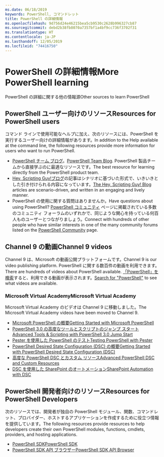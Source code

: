 ```yaml
---
ms.date: 06/18/2019
keywords: PowerShell, コマンドレット
title: PowerShell の詳細情報
ms.openlocfilehash: 9d756d24e46215bea5cb9530c2628b996327cb87
ms.sourcegitcommit: debd2b38fb8070a7357bf1a4bf9cc736f3702f31
ms.translationtype: HT
ms.contentlocale: ja-JP
ms.lasthandoff: 12/05/2019
ms.locfileid: "74416750"
---
```

# <a name="more-powershell-learning"></a><span data-ttu-id="d6c2a-103">PowerShell の詳細情報</span><span class="sxs-lookup"><span data-stu-id="d6c2a-103">More PowerShell learning</span></span>

<span data-ttu-id="d6c2a-104">PowerShell の詳細に関する他の情報源</span><span class="sxs-lookup"><span data-stu-id="d6c2a-104">Other sources to learn PowerShell</span></span>

## <a name="resources-for-powershell-users"></a><span data-ttu-id="d6c2a-105">PowerShell ユーザー向けのリソース</span><span class="sxs-lookup"><span data-stu-id="d6c2a-105">Resources for PowerShell users</span></span>

<span data-ttu-id="d6c2a-106">コマンド ラインで使用可能なヘルプに加え、次のリソースには、PowerShell を実行するユーザー向けの詳細情報があります。</span><span class="sxs-lookup"><span data-stu-id="d6c2a-106">In addition to the Help available at the command line, the following resources provide more information for users who want to run PowerShell.</span></span>

- <span data-ttu-id="d6c2a-107">[PowerShell チーム ブログ](https://devblogs.microsoft.com/powershell/)。</span><span class="sxs-lookup"><span data-stu-id="d6c2a-107">[PowerShell Team Blog](https://devblogs.microsoft.com/powershell/).</span></span> <span data-ttu-id="d6c2a-108">PowerShell 製品チームから直接学ぶのに最適なリソースです。</span><span class="sxs-lookup"><span data-stu-id="d6c2a-108">The best resource for learning directly from the PowerShell product team.</span></span>
- <span data-ttu-id="d6c2a-109">[Hey, Scripting Guy!ブログ](https://devblogs.microsoft.com/scripting/)の記事はシナリオに基づいた形式で、いきいきとした引き付けられる内容になっています。</span><span class="sxs-lookup"><span data-stu-id="d6c2a-109">[The Hey, Scripting Guy! Blog](https://devblogs.microsoft.com/scripting/) articles are scenario-driven, and written in an engaging and lively manner.</span></span>
- <span data-ttu-id="d6c2a-110">PowerShell の使用に関する質問はありませんか。</span><span class="sxs-lookup"><span data-stu-id="d6c2a-110">Have questions about using PowerShell?</span></span> <span data-ttu-id="d6c2a-111">[PowerShell コミュニティ](/powershell/#pivot=main&panel=community) ページに掲載されている多数のコミュニティ フォーラムのいずれかで、同じような関心を持っている何百人ものユーザーとつながりましょう。</span><span class="sxs-lookup"><span data-stu-id="d6c2a-111">Connect with hundreds of other people who have similar interests in one of the many community forums listed on the [PowerShell Community](/powershell/#pivot=main&panel=community) page.</span></span>

## <a name="channel-9-videos"></a><span data-ttu-id="d6c2a-112">Channel 9 の動画</span><span class="sxs-lookup"><span data-stu-id="d6c2a-112">Channel 9 videos</span></span>

<span data-ttu-id="d6c2a-113">Channel 9 は、Microsoft の動画公開プラットフォームです。</span><span class="sxs-lookup"><span data-stu-id="d6c2a-113">Channel 9 is our video publishing platform.</span></span> <span data-ttu-id="d6c2a-114">PowerShell に関する数百件の動画を利用できます。</span><span class="sxs-lookup"><span data-stu-id="d6c2a-114">There are hundreds of videos about PowerShell available.</span></span> <span data-ttu-id="d6c2a-115">[「PowerShell」を検索](https://channel9.msdn.com/Search?term=PowerShell&sortBy=top-rated)すると、利用できる動画が表示されます。</span><span class="sxs-lookup"><span data-stu-id="d6c2a-115">[Search for "PowerShell"](https://channel9.msdn.com/Search?term=PowerShell&sortBy=top-rated) to see what videos are available.</span></span>

### <a name="microsoft-virtual-academy"></a><span data-ttu-id="d6c2a-116">Microsoft Virtual Academy</span><span class="sxs-lookup"><span data-stu-id="d6c2a-116">Microsoft Virtual Academy</span></span>

<span data-ttu-id="d6c2a-117">Microsoft Virtual Academy のビデオは Channel 9 に移動しました。</span><span class="sxs-lookup"><span data-stu-id="d6c2a-117">The Microsoft Virtual Academy videos have been moved to Channel 9.</span></span>

- [<span data-ttu-id="d6c2a-118">Microsoft PowerShell の概要</span><span class="sxs-lookup"><span data-stu-id="d6c2a-118">Getting Started with Microsoft PowerShell</span></span>](https://channel9.msdn.com/Series/Getting-Started-with-Microsoft-PowerShell)
- [<span data-ttu-id="d6c2a-119">PowerShell 3.0 の高度なツールとスクリプトのジャンプ スタート</span><span class="sxs-lookup"><span data-stu-id="d6c2a-119">Advanced Tools & Scripting with PowerShell 3.0 Jump Start</span></span>](https://channel9.msdn.com/Series/Advanced-Tools-and-Scripting-with-PowerShell-3.0-Jump-Start)
- [<span data-ttu-id="d6c2a-120">Pester を使用した PowerShell のテスト</span><span class="sxs-lookup"><span data-stu-id="d6c2a-120">Testing PowerShell with Pester</span></span>](https://channel9.msdn.com/Series/Testing-PowerShell-with-Pester)
- [<span data-ttu-id="d6c2a-121">PowerShell Desired State Configuration (DSC) の概要</span><span class="sxs-lookup"><span data-stu-id="d6c2a-121">Getting Started with PowerShell Desired State Configuration (DSC)</span></span>](https://channel9.msdn.com/Series/Getting-Started-with-PowerShell-DSC)
- [<span data-ttu-id="d6c2a-122">高度な PowerShell DSC とカスタム リソース</span><span class="sxs-lookup"><span data-stu-id="d6c2a-122">Advanced PowerShell DSC and Custom Resources</span></span>](https://channel9.msdn.com/Series/Advanced-PowerShell-DSC-and-Custom-Resources)
- [<span data-ttu-id="d6c2a-123">DSC を使用した SharePoint のオートメーション</span><span class="sxs-lookup"><span data-stu-id="d6c2a-123">SharePoint Automation with DSC</span></span>](https://channel9.msdn.com/Series/SharePoint-Automation-with-DSC)

## <a name="resources-for-powershell-developers"></a><span data-ttu-id="d6c2a-124">PowerShell 開発者向けのリソース</span><span class="sxs-lookup"><span data-stu-id="d6c2a-124">Resources for PowerShell Developers</span></span>

<span data-ttu-id="d6c2a-125">次のリソースでは、開発者が独自の PowerShell モジュール、関数、コマンドレット、プロバイダー、ホストするアプリケーションを作成するために役立つ情報を提供しています。</span><span class="sxs-lookup"><span data-stu-id="d6c2a-125">The following resources provide resources to help developers create their own PowerShell modules, functions, cmdlets, providers, and hosting applications.</span></span>

- [<span data-ttu-id="d6c2a-126">PowerShell SDK</span><span class="sxs-lookup"><span data-stu-id="d6c2a-126">PowerShell SDK</span></span>](/powershell/scripting/developer/windows-powershell)
- [<span data-ttu-id="d6c2a-127">PowerShell SDK API ブラウザー</span><span class="sxs-lookup"><span data-stu-id="d6c2a-127">PowerShell SDK API Browser</span></span>](/dotnet/api/system.management.automation)
